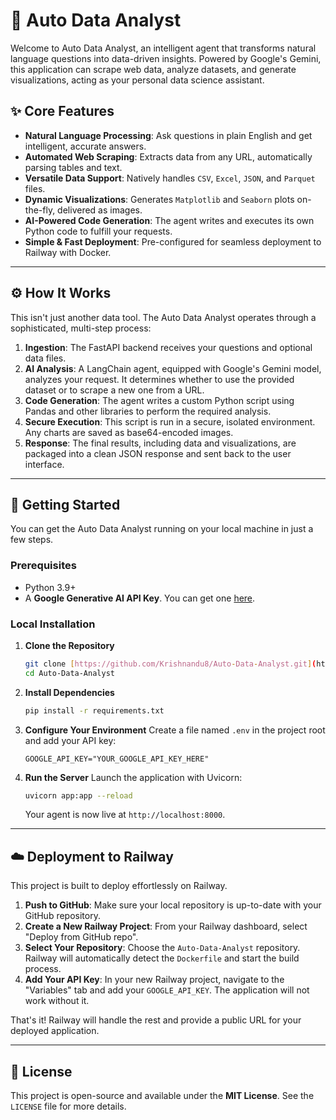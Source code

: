 # 🤖 Auto Data Analyst

Welcome to Auto Data Analyst, an intelligent agent that transforms natural language questions into data-driven insights. Powered by Google's Gemini, this application can scrape web data, analyze datasets, and generate visualizations, acting as your personal data science assistant.


## ✨ Core Features

-   **Natural Language Processing**: Ask questions in plain English and get intelligent, accurate answers.
-   **Automated Web Scraping**: Extracts data from any URL, automatically parsing tables and text.
-   **Versatile Data Support**: Natively handles `CSV`, `Excel`, `JSON`, and `Parquet` files.
-   **Dynamic Visualizations**: Generates `Matplotlib` and `Seaborn` plots on-the-fly, delivered as images.
-   **AI-Powered Code Generation**: The agent writes and executes its own Python code to fulfill your requests.
-   **Simple & Fast Deployment**: Pre-configured for seamless deployment to Railway with Docker.

---

## ⚙️ How It Works

This isn't just another data tool. The Auto Data Analyst operates through a sophisticated, multi-step process:

1.  **Ingestion**: The FastAPI backend receives your questions and optional data files.
2.  **AI Analysis**: A LangChain agent, equipped with Google's Gemini model, analyzes your request. It determines whether to use the provided dataset or to scrape a new one from a URL.
3.  **Code Generation**: The agent writes a custom Python script using Pandas and other libraries to perform the required analysis.
4.  **Secure Execution**: This script is run in a secure, isolated environment. Any charts are saved as base64-encoded images.
5.  **Response**: The final results, including data and visualizations, are packaged into a clean JSON response and sent back to the user interface.

---

## 🚀 Getting Started

You can get the Auto Data Analyst running on your local machine in just a few steps.

### Prerequisites

-   Python 3.9+
-   A **Google Generative AI API Key**. You can get one [here](https://aistudio.google.com/apikey).

### Local Installation

1.  **Clone the Repository**
    ```bash
    git clone [https://github.com/Krishnandu8/Auto-Data-Analyst.git](https://github.com/Krishnandu8/Auto-Data-Analyst.git)
    cd Auto-Data-Analyst
    ```

2.  **Install Dependencies**
    ```bash
    pip install -r requirements.txt
    ```

3.  **Configure Your Environment**
    Create a file named `.env` in the project root and add your API key:
    ```
    GOOGLE_API_KEY="YOUR_GOOGLE_API_KEY_HERE"
    ```

4.  **Run the Server**
    Launch the application with Uvicorn:
    ```bash
    uvicorn app:app --reload
    ```
    Your agent is now live at `http://localhost:8000`.

---

## ☁️ Deployment to Railway

This project is built to deploy effortlessly on Railway.

1.  **Push to GitHub**: Make sure your local repository is up-to-date with your GitHub repository.
2.  **Create a New Railway Project**: From your Railway dashboard, select "Deploy from GitHub repo".
3.  **Select Your Repository**: Choose the `Auto-Data-Analyst` repository. Railway will automatically detect the `Dockerfile` and start the build process.
4.  **Add Your API Key**: In your new Railway project, navigate to the "Variables" tab and add your `GOOGLE_API_KEY`. The application will not work without it.

That's it! Railway will handle the rest and provide a public URL for your deployed application.

---

## 📄 License

This project is open-source and available under the **MIT License**. See the `LICENSE` file for more details.
````
